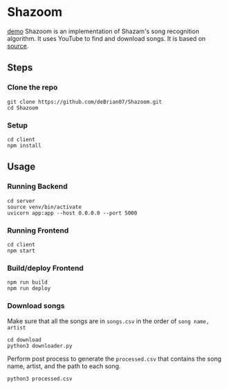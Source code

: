 # Shazoom
[demo](https://debrian07.github.io/Shazoom/)
Shazoom is an implementation of Shazam's song recognition algorithm. It uses YouTube to find and download songs. It is based on [source](https://github.com/cgzirim/seek-tune).
## Steps
### Clone the repo
```
git clone https://github.com/deBrian07/Shazoom.git
cd Shazoom
```
### Setup 
```
cd client
npm install
```
## Usage
### Running Backend
```
cd server
source venv/bin/activate
uvicorn app:app --host 0.0.0.0 --port 5000
```
### Running Frontend 
```
cd client
npm start
```
### Build/deploy Frontend
```
npm run build
npm run deploy
```

### Download songs
Make sure that all the songs are in `songs.csv` in the order of `song name, artist`
```
cd download
python3 downloader.py
```
Perform post process to generate the `processed.csv` that contains the song name, artist, and the path to each song.
```
python3 processed.csv
```